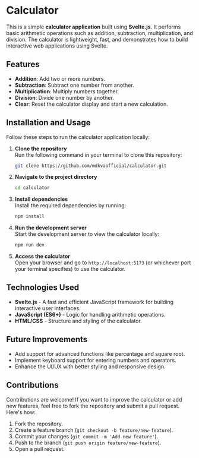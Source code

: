 # Calculator

This is a simple **calculator application** built using **Svelte.js**. It performs basic arithmetic operations such as addition, subtraction, multiplication, and division. The calculator is lightweight, fast, and demonstrates how to build interactive web applications using Svelte.

## Features

- **Addition**: Add two or more numbers.
- **Subtraction**: Subtract one number from another.
- **Multiplication**: Multiply numbers together.
- **Division**: Divide one number by another.
- **Clear**: Reset the calculator display and start a new calculation.

## Installation and Usage

Follow these steps to run the calculator application locally:

1. **Clone the repository**  
   Run the following command in your terminal to clone this repository:
   ```bash
   git clone https://github.com/mdkvaofficial/calculator.git
   ```

2. **Navigate to the project directory**  
   ```bash
   cd calculator
   ```

3. **Install dependencies**  
   Install the required dependencies by running:
   ```bash
   npm install
   ```

4. **Run the development server**  
   Start the development server to view the calculator locally:
   ```bash
   npm run dev
   ```

5. **Access the calculator**  
   Open your browser and go to `http://localhost:5173` (or whichever port your terminal specifies) to use the calculator.

## Technologies Used

- **Svelte.js** - A fast and efficient JavaScript framework for building interactive user interfaces.
- **JavaScript (ES6+)** - Logic for handling arithmetic operations.
- **HTML/CSS** - Structure and styling of the calculator.

## Future Improvements

- Add support for advanced functions like percentage and square root.
- Implement keyboard support for entering numbers and operators.
- Enhance the UI/UX with better styling and responsive design.

## Contributions

Contributions are welcome! If you want to improve the calculator or add new features, feel free to fork the repository and submit a pull request. Here's how:

1. Fork the repository.
2. Create a feature branch (`git checkout -b feature/new-feature`).
3. Commit your changes (`git commit -m 'Add new feature'`).
4. Push to the branch (`git push origin feature/new-feature`).
5. Open a pull request.


